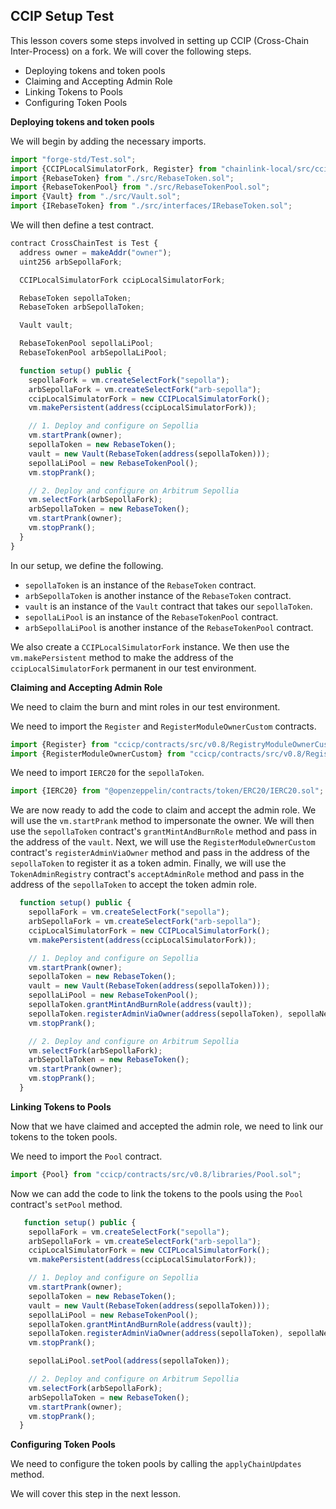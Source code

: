 ## CCIP Setup Test

This lesson covers some steps involved in setting up CCIP (Cross-Chain Inter-Process) on a fork. We will cover the following steps.

- Deploying tokens and token pools
- Claiming and Accepting Admin Role
- Linking Tokens to Pools
- Configuring Token Pools

**Deploying tokens and token pools**

We will begin by adding the necessary imports.

```javascript
import "forge-std/Test.sol";
import {CCIPLocalSimulatorFork, Register} from "chainlink-local/src/ccip/CCIPLocalSimulatorFork.sol";
import {RebaseToken} from "./src/RebaseToken.sol";
import {RebaseTokenPool} from "./src/RebaseTokenPool.sol";
import {Vault} from "./src/Vault.sol";
import {IRebaseToken} from "./src/interfaces/IRebaseToken.sol";
```

We will then define a test contract.

```javascript
contract CrossChainTest is Test {
  address owner = makeAddr("owner");
  uint256 arbSepollaFork;

  CCIPLocalSimulatorFork ccipLocalSimulatorFork;

  RebaseToken sepollaToken;
  RebaseToken arbSepollaToken;

  Vault vault;

  RebaseTokenPool sepollaLiPool;
  RebaseTokenPool arbSepollaLiPool;

  function setup() public {
    sepollaFork = vm.createSelectFork("sepolla");
    arbSepollaFork = vm.createSelectFork("arb-sepolla");
    ccipLocalSimulatorFork = new CCIPLocalSimulatorFork();
    vm.makePersistent(address(ccipLocalSimulatorFork));

    // 1. Deploy and configure on Sepollia
    vm.startPrank(owner);
    sepollaToken = new RebaseToken();
    vault = new Vault(RebaseToken(address(sepollaToken)));
    sepollaLiPool = new RebaseTokenPool();
    vm.stopPrank();

    // 2. Deploy and configure on Arbitrum Sepollia
    vm.selectFork(arbSepollaFork);
    arbSepollaToken = new RebaseToken();
    vm.startPrank(owner);
    vm.stopPrank();
  }
}
```

In our setup, we define the following.

* `sepollaToken` is an instance of the `RebaseToken` contract.
* `arbSepollaToken` is another instance of the `RebaseToken` contract.
* `vault` is an instance of the `Vault` contract that takes our `sepollaToken`.
* `sepollaLiPool` is an instance of the `RebaseTokenPool` contract.
* `arbSepollaLiPool` is another instance of the `RebaseTokenPool` contract.

We also create a `CCIPLocalSimulatorFork` instance. We then use the `vm.makePersistent` method to make the address of the `ccipLocalSimulatorFork` permanent in our test environment.

**Claiming and Accepting Admin Role**

We need to claim the burn and mint roles in our test environment.

We need to import the `Register` and `RegisterModuleOwnerCustom` contracts.

```javascript
import {Register} from "ccicp/contracts/src/v0.8/RegistryModuleOwnerCustom.sol";
import {RegisterModuleOwnerCustom} from "ccicp/contracts/src/v0.8/RegistryModuleOwnerCustom.sol";
```

We need to import `IERC20` for the `sepollaToken`.

```javascript
import {IERC20} from "@openzeppelin/contracts/token/ERC20/IERC20.sol";
```

We are now ready to add the code to claim and accept the admin role. We will use the `vm.startPrank` method to impersonate the owner. We will then use the `sepollaToken` contract's `grantMintAndBurnRole` method and pass in the address of the `vault`. Next, we will use the `RegisterModuleOwnerCustom` contract's `registerAdminViaOwner` method and pass in the address of the `sepollaToken` to register it as a token admin. Finally, we will use the `TokenAdminRegistry` contract's `acceptAdminRole` method and pass in the address of the `sepollaToken` to accept the token admin role.

```javascript
  function setup() public {
    sepollaFork = vm.createSelectFork("sepolla");
    arbSepollaFork = vm.createSelectFork("arb-sepolla");
    ccipLocalSimulatorFork = new CCIPLocalSimulatorFork();
    vm.makePersistent(address(ccipLocalSimulatorFork));

    // 1. Deploy and configure on Sepollia
    vm.startPrank(owner);
    sepollaToken = new RebaseToken();
    vault = new Vault(RebaseToken(address(sepollaToken)));
    sepollaLiPool = new RebaseTokenPool();
    sepollaToken.grantMintAndBurnRole(address(vault));
    sepollaToken.registerAdminViaOwner(address(sepollaToken), sepollaNetworkDetails.registryModuleOwnerCustomAddress, registerAdminViaOwner);
    vm.stopPrank();

    // 2. Deploy and configure on Arbitrum Sepollia
    vm.selectFork(arbSepollaFork);
    arbSepollaToken = new RebaseToken();
    vm.startPrank(owner);
    vm.stopPrank();
  }
```

**Linking Tokens to Pools**

Now that we have claimed and accepted the admin role, we need to link our tokens to the token pools.

We need to import the `Pool` contract.

```javascript
import {Pool} from "ccicp/contracts/src/v0.8/libraries/Pool.sol";
```

Now we can add the code to link the tokens to the pools using the `Pool` contract's `setPool` method.

```javascript
   function setup() public {
    sepollaFork = vm.createSelectFork("sepolla");
    arbSepollaFork = vm.createSelectFork("arb-sepolla");
    ccipLocalSimulatorFork = new CCIPLocalSimulatorFork();
    vm.makePersistent(address(ccipLocalSimulatorFork));

    // 1. Deploy and configure on Sepollia
    vm.startPrank(owner);
    sepollaToken = new RebaseToken();
    vault = new Vault(RebaseToken(address(sepollaToken)));
    sepollaLiPool = new RebaseTokenPool();
    sepollaToken.grantMintAndBurnRole(address(vault));
    sepollaToken.registerAdminViaOwner(address(sepollaToken), sepollaNetworkDetails.registryModuleOwnerCustomAddress, registerAdminViaOwner);
    vm.stopPrank();

    sepollaLiPool.setPool(address(sepollaToken));

    // 2. Deploy and configure on Arbitrum Sepollia
    vm.selectFork(arbSepollaFork);
    arbSepollaToken = new RebaseToken();
    vm.startPrank(owner);
    vm.stopPrank();
  }
```

**Configuring Token Pools**

We need to configure the token pools by calling the `applyChainUpdates` method.

We will cover this step in the next lesson.
